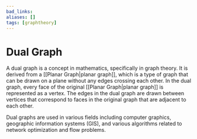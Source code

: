 ```yaml
---
bad_links: 
aliases: []
tags: [graphtheory]
---
```

# Dual Graph

A dual graph is a concept in mathematics, specifically in graph theory. It is derived from a [[Planar Graph|planar graph]], which is a type of graph that can be drawn on a plane without any edges crossing each other. In the dual graph, every face of the original [[Planar Graph|planar graph]] is represented as a vertex. The edges in the dual graph are drawn between vertices that correspond to faces in the original graph that are adjacent to each other. 

Dual graphs are used in various fields including computer graphics, geographic information systems (GIS), and various algorithms related to network optimization and flow problems.